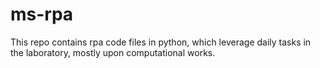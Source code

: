 # ms-rpa
This repo contains rpa code files in python, which leverage daily tasks in the laboratory, mostly upon computational works.
